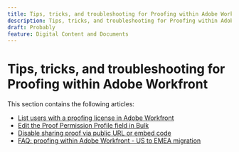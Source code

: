 ```yaml
---
title: Tips, tricks, and troubleshooting for Proofing within Adobe Workfront
description: Tips, tricks, and troubleshooting for Proofing within Adobe Workfront
draft: Probably
feature: Digital Content and Documents
---
```

# Tips, tricks, and troubleshooting for Proofing within Adobe Workfront

This section contains the following articles:

* [List users with a proofing license in Adobe Workfront](../../../review-and-approve-work/proofing/tips-tricks-and-troubleshooting/report-which-users-have-proofing-license-in-wf.md) 
* [Edit the Proof Permission Profile field in Bulk](../../../review-and-approve-work/proofing/tips-tricks-and-troubleshooting/edit-proof-profile-bulk.md) 
* [Disable sharing proof via public URL or embed code](../../../review-and-approve-work/proofing/tips-tricks-and-troubleshooting/disable-public-proofs.md) 
* [FAQ: proofing within Adobe Workfront - US to EMEA migration](../../../review-and-approve-work/proofing/tips-tricks-and-troubleshooting/faq-proofing-in-wf-us-to-emea-migration.md)

